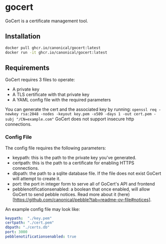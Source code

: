 # gocert

GoCert is a certificate management tool.

## Installation

```bash
docker pull ghcr.io/canonical/gocert:latest
docker run -it ghcr.io/canonical/gocert:latest
```

## Requirements

GoCert requires 3 files to operate:
* A private key
* A TLS certificate with that private key
* A YAML config file with the required parameters

You can generate the cert and the associated key by running:
`openssl req -newkey rsa:2048 -nodes -keyout key.pem -x509 -days 1 -out cert.pem -subj "/CN=example.com"`
GoCert does not support insecure http connections.

### Config File
The config file requires the following parameters:
* keypath: this is the path to the private key you've generated.
* certpath: this is the path to a certificate for enabling HTTPS connections.
* dbpath: the path to a sqlite database file. If the file does not exist GoCert will attempt to create it.
* port: the port in integer form to serve all of GoCert's API and frontend
* pebblenotificationsenabled: a boolean that once enabled, will allow GoCert to send pebble notices. Read more about it (here)[https://github.com/canonical/pebble?tab=readme-ov-file#notices].

An example config file may look like:

```yaml
keypath:  "./key.pem"
certpath: "./cert.pem"
dbpath: "./certs.db"
port: 3000
pebblenotificationsenabled: true
```